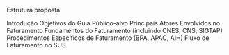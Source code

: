 Estrutura proposta

Introdução
Objetivos do Guia
Público-alvo
Principais Atores Envolvidos no Faturamento
Fundamentos do Faturamento (incluindo CNES, CNS, SIGTAP)
Procedimentos Específicos de Faturamento (BPA, APAC, AIH)
Fluxo de Faturamento no SUS
